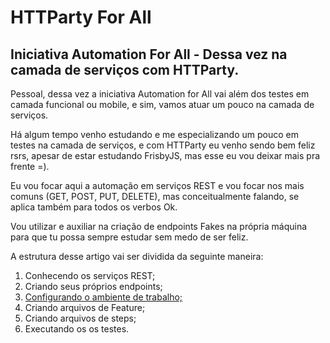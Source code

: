 # HTTParty For All

## Iniciativa Automation For All - Dessa vez na camada de serviços com HTTParty.

Pessoal, dessa vez a iniciativa Automation for All vai além dos testes em camada funcional ou mobile, e sim, vamos atuar um pouco na camada de serviços.

Há algum tempo venho estudando e me especializando um pouco em testes na camada de serviços, e com HTTParty eu venho sendo bem feliz rsrs, apesar de estar estudando FrisbyJS, mas esse eu vou deixar mais pra frente =).

Eu vou focar aqui a automação em serviços REST e vou focar nos mais comuns (GET, POST, PUT, DELETE), mas conceitualmente falando, se aplica também para todos os verbos Ok.

Vou utilizar e auxiliar na criação de endpoints Fakes na própria máquina para que tu possa sempre estudar sem medo de ser feliz.

A estrutura desse artigo vai ser dividida da seguinte maneira:

1. Conhecendo os serviços REST;
2. Criando seus próprios endpoints;
2. [Configurando o ambiente de trabalho;](https://github.com/thiagomarquessp/httpartyforall/blob/master/Configurando_Ambiente.md)
3. Criando arquivos de Feature;
4. Criando arquivos de steps;
5. Executando os os testes.
